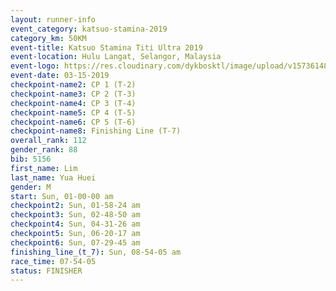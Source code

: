 ```yaml
---
layout: runner-info 
event_category: katsuo-stamina-2019 
category_km: 50KM 
event-title: Katsuo Stamina Titi Ultra 2019 
event-location: Hulu Langat, Selangor, Malaysia 
event-logo: https://res.cloudinary.com/dykbosktl/image/upload/v1573614825/Logo/Logo_p7ft6n.png
event-date: 03-15-2019 
checkpoint-name2: CP 1 (T-2) 
checkpoint-name3: CP 2 (T-3) 
checkpoint-name4: CP 3 (T-4) 
checkpoint-name5: CP 4 (T-5) 
checkpoint-name6: CP 5 (T-6) 
checkpoint-name8: Finishing Line (T-7) 
overall_rank: 112
gender_rank: 88
bib: 5156
first_name: Lim
last_name: Yua Huei
gender: M
start: Sun, 01-00-00 am
checkpoint2: Sun, 01-58-24 am
checkpoint3: Sun, 02-48-50 am
checkpoint4: Sun, 04-31-26 am
checkpoint5: Sun, 06-20-17 am
checkpoint6: Sun, 07-29-45 am
finishing_line_(t_7): Sun, 08-54-05 am
race_time: 07-54-05
status: FINISHER
---
```

